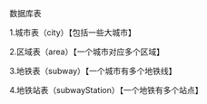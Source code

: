 数据库表

1.城市表（city）【包括一些大城市】

2.区域表（area）【一个城市对应多个区域】

3.地铁表（subway）【一个城市有多个地铁线】

4.地铁站表（subwayStation）【一个地铁有多个站点】


